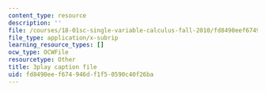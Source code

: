 ```yaml
---
content_type: resource
description: ''
file: /courses/18-01sc-single-variable-calculus-fall-2010/fd8490eef674946df1f50590c40f26ba_TpWQlKHPyJ4.srt
file_type: application/x-subrip
learning_resource_types: []
ocw_type: OCWFile
resourcetype: Other
title: 3play caption file
uid: fd8490ee-f674-946d-f1f5-0590c40f26ba
---
```

